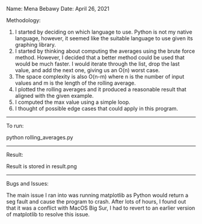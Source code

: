 Name: Mena Bebawy
Date: April 26, 2021

Methodology:

1. I started by deciding on which language to use. Python is not my native language, however, it seemed like the suitable language to use given its graphing library.
2. I started by thinking about computing the averages using the brute force method.
   However, I decided that a better method could be used that would be much faster.
   I would iterate through the list, drop the last value, and add the next one, giving us an
   O(n) worst case.
3. The space complexity is also O(n-m) where n is the number of input values and m is the length of the
   rolling average.
4. I plotted the rolling averages and it produced a reasonable result that aligned with the given example.
5. I computed the max value using a simple loop.
6. I thought of possible edge cases that could apply in this program.

---

To run:

python rolling_averages.py

---

Result:

Result is stored in result.png

---
Bugs and Issues:

The main issue I ran into was running matplotlib as Python would
return a seg fault and cause the program to crash. After lots of hours, 
I found out that it was a conflict with MacOS Big Sur, I had to revert 
to an earlier version of matplotlib to resolve this issue.
